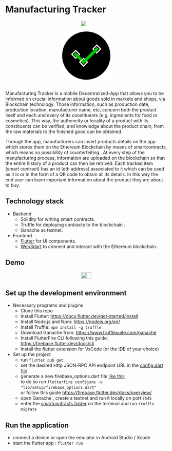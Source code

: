 # Manufacturing Tracker 
<p align="center">

<img src="https://img.shields.io/badge/-Flutter-blue" />
<img src="" />
<img src="" />
<img src="" />
<img src="" />

<br/>

<div align="center">
    <img src="assets/images/app_icon.png" width="150px" alt="Blockchain Logo"/>
</div>

<br> 

Manufacturing Tracker is a mobile Decentralized-App that allows you to be informed on crucial information about goods sold in markets and shops, via Blockchain technology. Those information, such as production date, production location, manufacturer name, etc, concern both the product itself and each and every of its constituents (e.g. ingredients for food or cosmetics). This way, the authencity or locality of a product with its constituents can be verified, and knowledge about the product chain, from the raw materials to the finished good can be obtained. 

Through the app, manufacturers can insert products details on the app which stores them on the Ethereum Blockchain by means of smartcontracts, which means no possibility of counterfeiting . At every step of the manufacturing process, information are uploaded on the blockchain so that the entire history of a product can then be retrived. 
Each tracked item (smart contract) has an id (eth address) associated to it which can be used as it is or in the form of a QR code to obtain all its details. In this way the end user can learn important information about the product they are about to buy. 

## Technology stack 
- Backend
  - Solidity for writing smart contracts.
  - Truffle for deploying contracts to the blockchain .
  - Ganache as testnet. 
- Frontend
  - [Flutter](https://github.com/flutter/flutter) for UI components.
  - [Web3dart](https://github.com/xclud/web3dart) to connect and interact with the Ethereum blockchain. 
 
## Demo 
<p align="center">
<img src="res/demo.gif" alt="" data-canonical-src="res/presentation.gif" width="25%" height="25%" />
</p>

## Set up the development environment 
- Necessary programs and plugins 
    - Clone this repo
    - Install Flutter: https://docs.flutter.dev/get-started/install
    - Install Node.js and Npm: https://nodejs.org/en/
    - Install Truffle: `npm install -g truffle`
    - Download Ganache from: https://www.trufflesuite.com/ganache
    - Install FlutterFire CLI following this guide: https://firebase.flutter.dev/docs/cli
    - Install the flutter extension for VsCode (or the IDE of your choice)
- Set up the project 
    - run `flutter pub get` 
    - set the desired Http JSON-RPC API endpoint URL in the [config.dart file](lib/setup/config.dart)
    - generate a new firebase_options.dart file [like this](lib/setup/firebase_options.dart) 
      <br> to do so run `flutterfire configure -o "lib/setup/firebase_options.dart"` 
      <br> or follow this guide https://firebase.flutter.dev/docs/overview/
    - open Ganache , create a testnet and run it locally on port `7545`
    - enter the [smartcontracts folder](smartcontract) on the terminal and run `truffle migrate` 

## Run the application
- connect a device or open the emulator in Android Studio / Xcode
- start the flutter app : `flutter run`
